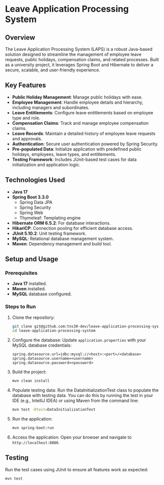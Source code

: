 # Leave Application Processing System

## Overview

The Leave Application Processing System (LAPS) is a robust Java-based solution designed to streamline the management of employee leave requests, public holidays, compensation claims, and related processes. Built as a university project, it leverages Spring Boot and Hibernate to deliver a secure, scalable, and user-friendly experience.

## Key Features

- **Public Holiday Management**: Manage public holidays with ease.
- **Employee Management**: Handle employee details and hierarchy, including managers and subordinates.
- **Leave Entitlements**: Configure leave entitlements based on employee type and role.
- **Compensation Claims**: Track and manage employee compensation claims.
- **Leave Records**: Maintain a detailed history of employee leave requests and approvals.
- **Authentication**: Secure user authentication powered by Spring Security.
- **Pre-populated Data**: Initialize application with predefined public holidays, employees, leave types, and entitlements.
- **Testing Framework**: Includes JUnit-based test cases for data initialization and application logic.

## Technologies Used

- **Java 17**
- **Spring Boot 3.3.0**
  - Spring Data JPA
  - Spring Security
  - Spring Web
  - Thymeleaf: Templating engine
- **Hibernate ORM 6.5.2**: For database interactions.
- **HikariCP**: Connection pooling for efficient database access.
- **JUnit 5.10.2**: Unit testing framework.
- **MySQL**: Relational database management system.
- **Maven**: Dependency management and build tool.

## Setup and Usage

### Prerequisites

- **Java 17** installed.
- **Maven** installed.
- **MySQL** database configured.

### Steps to Run

1. Clone the repository:

   ```bash
   git clone git@github.com:tns30-dev/leave-application-processing-system.git
   cd leave-application-processing-system 
   ```

2. Configure the database: Update `application.properties` with your MySQL database credentials:

   ```properties
   spring.datasource.url=jdbc:mysql://<host>:<port>/<database>
   spring.datasource.username=<username>
   spring.datasource.password=<password>
   ```

3. Build the project:

   ```bash
   mvn clean install
   ```
4.	Populate testing data: Run the DataInitializationTest class to populate the database with testing data. You can do this by running the test in     your IDE (e.g., IntelliJ IDEA) or using Maven from the command line:

    ```bash
    mvn test -Dtest=DataInitializationTest
    ```
    
5. Run the application:

   ```bash
   mvn spring-boot:run
   ```

6. Access the application: Open your browser and navigate to `http://localhost:8080`.

## Testing

Run the test cases using JUnit to ensure all features work as expected:

```bash
mvn test
```




